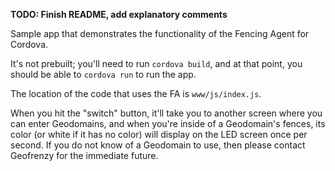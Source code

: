 __TODO: Finish README, add explanatory comments__

Sample app that demonstrates the functionality of the Fencing Agent for Cordova. 

It's not prebuilt; you'll need to run `cordova build`, and at that point, you should be able to `cordova run` to run the app.

The location of the code that uses the FA is `www/js/index.js`.

When you hit the "switch" button, it'll take you to another screen where you can enter Geodomains, and when you're inside of a Geodomain's fences, its color (or white if it has no color) will display on the LED screen once per second. If you do not know of a Geodomain to use, then please contact Geofrenzy for the immediate future.
